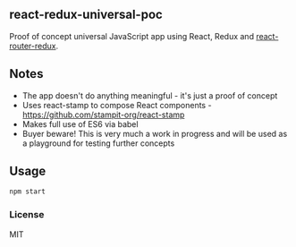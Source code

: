 react-redux-universal-poc
--------------------------

Proof of concept universal JavaScript app using React, Redux and [react-router-redux](https://github.com/rackt/react-router-redux).

## Notes

- The app doesn't do anything meaningful - it's just a proof of concept
- Uses react-stamp to compose React components - https://github.com/stampit-org/react-stamp
- Makes full use of ES6 via babel
- Buyer beware! This is very much a work in progress and will be used as a playground for testing further concepts

## Usage

```js
npm start

```

### License

MIT
